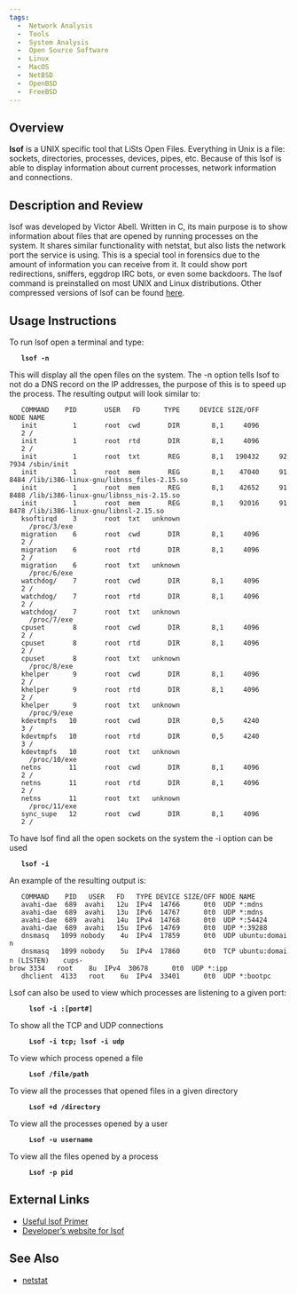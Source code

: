 ```yaml
---
tags:
  -  Network Analysis
  -  Tools
  -  System Analysis
  -  Open Source Software
  -  Linux
  -  MacOS
  -  NetBSD
  -  OpenBSD
  -  FreeBSD
---
```

## Overview

**lsof** is a UNIX specific tool that LiSts Open Files. Everything in
Unix is a file: sockets, directories, processes, devices, pipes, etc.
Because of this lsof is able to display information about current
processes, network information and connections.

## Description and Review

lsof was developed by Victor Abell. Written in C, its main purpose is to
show information about files that are opened by running processes on the
system. It shares similar functionality with netstat, but also lists the
network port the service is using. This is a special tool in forensics
due to the amount of information you can receive from it. It could show
port redirections, sniffers, eggdrop IRC bots, or even some backdoors.
The lsof command is preinstalled on most UNIX and Linux distributions.
Other compressed versions of lsof can be found
[here](https://people.freebsd.org/~abe/).

## Usage Instructions

To run lsof open a terminal and type:

`   `**`lsof -n`**

This will display all the open files on the system. The -n option tells
lsof to not do a DNS record on the IP addresses, the purpose of this is
to speed up the process. The resulting output will look similar to:

`   COMMAND    PID       USER   FD      TYPE     DEVICE SIZE/OFF       NODE NAME`
`   init         1       root  cwd       DIR        8,1     4096          2 /`
`   init         1       root  rtd       DIR        8,1     4096          2 /`
`   init         1       root  txt       REG        8,1   190432     927934 /sbin/init`
`   init         1       root  mem       REG        8,1    47040     918484 /lib/i386-linux-gnu/libnss_files-2.15.so`
`   init         1       root  mem       REG        8,1    42652     918488 /lib/i386-linux-gnu/libnss_nis-2.15.so`
`   init         1       root  mem       REG        8,1    92016     918478 /lib/i386-linux-gnu/libnsl-2.15.so`
`   ksoftirqd    3       root  txt   unknown                                /proc/3/exe`
`   migration    6       root  cwd       DIR        8,1     4096          2 /`
`   migration    6       root  rtd       DIR        8,1     4096          2 /`
`   migration    6       root  txt   unknown                                /proc/6/exe`
`   watchdog/    7       root  cwd       DIR        8,1     4096          2 /`
`   watchdog/    7       root  rtd       DIR        8,1     4096          2 /`
`   watchdog/    7       root  txt   unknown                                /proc/7/exe`
`   cpuset       8       root  cwd       DIR        8,1     4096          2 /`
`   cpuset       8       root  rtd       DIR        8,1     4096          2 /`
`   cpuset       8       root  txt   unknown                                /proc/8/exe`
`   khelper      9       root  cwd       DIR        8,1     4096          2 /`
`   khelper      9       root  rtd       DIR        8,1     4096          2 /`
`   khelper      9       root  txt   unknown                                /proc/9/exe`
`   kdevtmpfs   10       root  cwd       DIR        0,5     4240          3 /`
`   kdevtmpfs   10       root  rtd       DIR        0,5     4240          3 /`
`   kdevtmpfs   10       root  txt   unknown                                /proc/10/exe`
`   netns       11       root  cwd       DIR        8,1     4096          2 /`
`   netns       11       root  rtd       DIR        8,1     4096          2 /`
`   netns       11       root  txt   unknown                                /proc/11/exe`
`   sync_supe   12       root  cwd       DIR        8,1     4096          2 /`

To have lsof find all the open sockets on the system the -i option can
be used

`   `**`lsof -i`**

An example of the resulting output is:

`   COMMAND    PID   USER   FD   TYPE DEVICE SIZE/OFF NODE NAME`
`   avahi-dae  689  avahi   12u  IPv4  14766      0t0  UDP *:mdns `
`   avahi-dae  689  avahi   13u  IPv6  14767      0t0  UDP *:mdns `
`   avahi-dae  689  avahi   14u  IPv4  14768      0t0  UDP *:54424 `
`   avahi-dae  689  avahi   15u  IPv6  14769      0t0  UDP *:39288 `
`   dnsmasq   1099 nobody    4u  IPv4  17859      0t0  UDP ubuntu:domain `
`   dnsmasq   1099 nobody    5u  IPv4  17860      0t0  TCP ubuntu:domain (LISTEN)`
`   cups-brow 3334   root    8u  IPv4  30678      0t0  UDP *:ipp `
`   dhclient  4133   root    6u  IPv4  33401      0t0  UDP *:bootpc `

Lsof can also be used to view which processes are listening to a given
port:

`     `**`lsof -i :[port#]`**

To show all the TCP and UDP connections

`     `**`Lsof -i tcp; lsof -i udp`**

To view which process opened a file

`     `**`Lsof /file/path`**

To view all the processes that opened files in a given directory

`     `**`Lsof +d /directory`**

To view all the processes opened by a user

`     `**`Lsof -u username`**

To view all the files opened by a process

`     `**`Lsof -p pid`**

## External Links

- [Useful lsof Primer](https://danielmiessler.com/study/lsof/)
- [Developer’s website for lsof](https://people.freebsd.org/~abe/)

## See Also

- [netstat](netstat.md)

